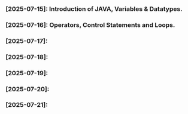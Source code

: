 ### [2025-07-15]: Introduction of JAVA, Variables & Datatypes.
### [2025-07-16]: Operators, Control Statements  and Loops.
### [2025-07-17]:
### [2025-07-18]:
### [2025-07-19]:
### [2025-07-20]:
### [2025-07-21]:
